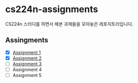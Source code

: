 # cs224n-assignments

CS224n 스터디를 하면서 해본 과제들을 모아놓은 레포지토리입니다.

## Assingments

- [x] [Assignment 1](./assignment%201)
- [x] [Assignment 2](./assignment%202)
- [ ] [Assignment 3](./assignment%203)
- [ ] Assignment 4
- [ ] Assignment 5
